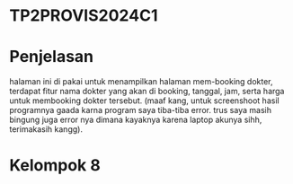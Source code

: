 # TP2PROVIS2024C1

# Penjelasan
halaman ini di pakai untuk menampilkan halaman mem-booking dokter, terdapat fitur nama dokter yang akan di booking, tanggal, jam, serta harga untuk membooking dokter tersebut. (maaf kang, untuk screenshoot hasil programnya gaada karna program saya tiba-tiba error. trus saya masih bingung juga error nya dimana kayaknya karena laptop akunya sihh, terimakasih kangg).

# Kelompok 8
